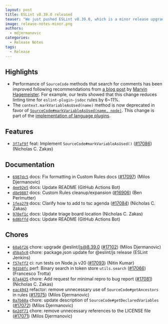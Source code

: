 ```yaml
---
layout: post
title: ESLint v8.39.0 released
teaser: "We just pushed ESLint v8.39.0, which is a minor release upgrade of ESLint. This release adds some new features and fixes several bugs found in the previous release."
image: release-notes-minor.png
authors:
  - mdjermanovic
categories:
  - Release Notes
tags:
  - Release
---
```


## Highlights

* Performance of `SourceCode` methods that search for comments has been improved following recommendations from [a blog post](https://marvinh.dev/blog/speeding-up-javascript-ecosystem-part-3/) by [Marvin Hagemeister](https://twitter.com/marvinhagemeist). For example, our tests showed that this change reduces linting time for `eslint-plugin-jsdoc` rules by 6~11%.
* The `context.markVariableAsUsed(name)` method is now deprecated in favor of [`SourceCode#markVariableAsUsed(name, node)`](https://eslint.org/docs/latest/extend/custom-rules#marking-variables-as-used). This change is part of the [implementation of language plugins](https://github.com/eslint/eslint/issues/16999).








## Features


* [`3f7af9f`](https://github.com/eslint/eslint/commit/3f7af9f408625dbc486af914706d34c4b483b5ba) feat: Implement `SourceCode#markVariableAsUsed()` ([#17086](https://github.com/eslint/eslint/issues/17086)) (Nicholas C. Zakas)








## Documentation


* [`6987dc5`](https://github.com/eslint/eslint/commit/6987dc59e46f4e345d0d6c20c1f2c6846bbd7acc) docs: Fix formatting in Custom Rules docs ([#17097](https://github.com/eslint/eslint/issues/17097)) (Milos Djermanovic)
* [`4ee92e5`](https://github.com/eslint/eslint/commit/4ee92e5cbdeba6fea2147901ce926de16946958a) docs: Update README (GitHub Actions Bot)
* [`d8e9887`](https://github.com/eslint/eslint/commit/d8e9887c2c384d24d586d08ee9ae2ada79bd234c) docs: Custom Rules cleanup/expansion ([#16906](https://github.com/eslint/eslint/issues/16906)) (Ben Perlmutter)
* [`1fea279`](https://github.com/eslint/eslint/commit/1fea2797801a82a2718814c83dad641dab092bcc) docs: Clarify how to add to tsc agenda ([#17084](https://github.com/eslint/eslint/issues/17084)) (Nicholas C. Zakas)
* [`970ef1c`](https://github.com/eslint/eslint/commit/970ef1c868235a58297682513842f1256cdfbd03) docs: Update triage board location (Nicholas C. Zakas)
* [`6d8bffd`](https://github.com/eslint/eslint/commit/6d8bffdf45d50e272dc45e6d2d05b4a737514468) docs: Update README (GitHub Actions Bot)








## Chores


* [`60a6f26`](https://github.com/eslint/eslint/commit/60a6f2694deb4aa1c54de2a28d0357cddfd16644) chore: upgrade @eslint/js@8.39.0 ([#17102](https://github.com/eslint/eslint/issues/17102)) (Milos Djermanovic)
* [`d5ba5c0`](https://github.com/eslint/eslint/commit/d5ba5c0a85e7a10777761f5d46c104ab7f25845b) chore: package.json update for @eslint/js release (ESLint Jenkins)
* [`f57eff2`](https://github.com/eslint/eslint/commit/f57eff20f5789408e95061f1af5354bb9b4f4784) ci: run tests on Node.js v20 ([#17093](https://github.com/eslint/eslint/issues/17093)) (Nitin Kumar)
* [`9d1b8fc`](https://github.com/eslint/eslint/commit/9d1b8fc60cc31f12618e58c10a2669506b7ce9bf) perf: Binary search in token store `utils.search` ([#17066](https://github.com/eslint/eslint/issues/17066)) (Francesco Trotta)
* [`07a4435`](https://github.com/eslint/eslint/commit/07a4435a0c08cb63ebf11b71f735bac20318829b) chore: Add request for minimal repro to bug report ([#17081](https://github.com/eslint/eslint/issues/17081)) (Nicholas C. Zakas)
* [`eac4943`](https://github.com/eslint/eslint/commit/eac4943ba2e4edb3dbfea0470e5d4b15a4926c40) refactor: remove unnecessary use of `SourceCode#getAncestors` in rules ([#17075](https://github.com/eslint/eslint/issues/17075)) (Milos Djermanovic)
* [`0a7b60a`](https://github.com/eslint/eslint/commit/0a7b60a9d5621dbbc1a8a8adda3b7c2060c779ca) chore: update description of `SourceCode#getDeclaredVariables` ([#17072](https://github.com/eslint/eslint/issues/17072)) (Milos Djermanovic)
* [`6e2df71`](https://github.com/eslint/eslint/commit/6e2df71cc390252aaca212abe3dc0467fe397450) chore: remove unnecessary references to the LICENSE file ([#17071](https://github.com/eslint/eslint/issues/17071)) (Milos Djermanovic)


